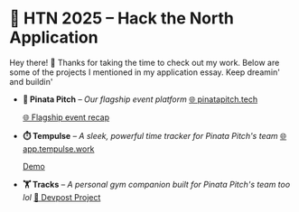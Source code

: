 
# 🎉 HTN 2025 – Hack the North Application

Hey there! 👋 Thanks for taking the time to check out my work. Below are some of the projects I mentioned in my application essay. Keep dreamin' and buildin' 

* **🎤 Pinata Pitch** – *Our flagship event platform*
  [🌐 pinatapitch.tech](https://pinatapitch.tech)
  
  [🌐 Flagship event recap](https://www.pinatapitch.tech/archive/2025/pinatapitch)

* **⏱️ Tempulse** – *A sleek, powerful time tracker for Pinata Pitch's team*
  [🌐 app.tempulse.work](https://app.tempulse.work)
  
  [Demo](https://youtu.be/unQ9wajQmlE)

* **🏋️ Tracks** – *A personal gym companion built for Pinata Pitch's team too lol*
  [🔗 Devpost Project](https://devpost.com/software/tracks-vb3u0l)


